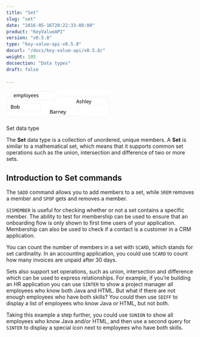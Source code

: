 ```yaml
---
title: "Set"
slug: "set"
date: "2016-05-16T20:22:33-08:00"
product: "KeyValueAPI"
version: "v0.5.8"
type: "key-value-api-v0.5.8"
docurl: "/docs/key-value-api/v0.5.8/"
weight: 105
docsection: "Data types"
draft: false

---
```


<img class="img-responsive center-block"
     style="width: 55%;"
     src="/img/kv-api/set.svg"
     alt="Set data type">

<p class="dyno-image-caption text-center">Set data type</p>

The **Set** data type is a collection of unordered, unique members. A **Set** is similar to a mathematical set, which means that it supports common set operations such as the union, intersection and difference of two or more sets.

## Introduction to Set commands

The `SADD` command allows you to add members to a set, while `SREM` removes a member and `SPOP` gets and removes a member. 
                      
`SISMEMBER` is useful for checking whether or not a set contains a specific member. The ability to test for membership can be used to ensure that an onboarding flow is only shown to first time users of your application. Membership can also be used to check if a contact is a customer in a CRM application.
                      
You can count the number of members in a set with `SCARD`, which stands for set cardinality. In an accounting application, you could use `SCARD` to count how many invoices are unpaid after 30 days.
                      
Sets also support set operations, such as union, intersection and difference which can be used to express relationships. For example, if you’re building an HR application you can use `SINTER` to show a project manager all employees who know both Java and HTML. But what if there are not enough employees who have both skills? You could then use `SDIFF` to display a list of employees who know Java or HTML, but not both.
                      
Taking this example a step further, you could use `SUNION` to show all employees who know Java and/or HTML, and then use a second query for `SINTER` to display a special icon next to employees who have both skills.
